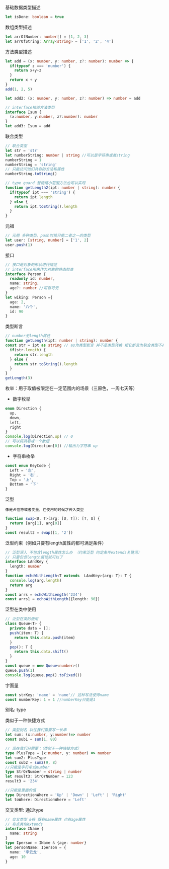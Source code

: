 基础数据类型描述

```typescript
let isDone: boolean = true
```

数组类型描述

```typescript
let arrOfNumber: number[] = [1, 2, 3]
let arrOfString: Array<string> = ['1', '2', '4']
```

方法类型描述

```typescript
let add = (x: number, y: number, z?: number): number => {
  if(typeof z === 'number') {
    return x+y+z
  }
  return x + y
}
add(1, 2, 5)

let add2: (x: number, y: number, z?: number) => number = add

// interface描述方法类型
interface Isum {
  (x:number, y:number, z?:number): number
}
let add3: Isum = add
```

联合类型

```typescript
// 联合类型
let str = 'str'
let numberString: number | string //可以是字符串或者string
numberString = 1
numberString = 'string'
// 只能访问他们共有的方法和属性
numberString.toString()

// type guard 智能缩小范围方法也可以实现
function getLength2(ipt: number | string): number {
  if(typeof ipt === 'string') {
    return ipt.length
  } else {
    return ipt.toString().length
  }
}
```

元祖

```typescript
// 元祖 多种类型，push时候只能二者之一的类型
let user: [string, number] = ['1', 2]
user.push(1)
```

接口

<!--接口是对象的形状进行描述-->

<!--interface用来作为对象的静态检查-->

```typescript
// 接口是对象的形状进行描述
// interface用来作为对象的静态检查
interface Person {
  readonly id: number,
  name: string,
  age?: number //可有可无
}
let wiking: Person ={
  age: 2,
  name: '八个',
  id: 90
}
```

类型断言<!--（我更了解字段类型情况）-->

```typescript
// number无length属性
function getLength(ipt: number | string): number {
const str = ipt as string // as为类型断言 并不是类型转换 把它断言为联合类型不存在的类型是会出错的
  if(str.length) {
    return str.length
  } else {
    return str.toString().length
  }
}
getLength(3)
```

枚举：用于取值被限定在一定范围内的场景（三原色，一周七天等）

<!--注意：const可提升枚举效率 但仅能用于常量枚举（计算枚举等不行）-->

- 数字枚举

```typescript
enum Direction {
  up,
  down,
  left,
  right
}
console.log(Direction.up) // 0
// 可以将其看成一个数组
console.log(Direction[0]) //输出为字符串 up
```

- 字符串枚举

```typescript
const enum KeyCode {
  Left = '左',
  Right = '右',
  Top = '上',
  Bottom = '下'
}
```

泛型

<!--像是：用的时候传入特定类型的容器，用来约束和灵活参数的类型，不是死板的特定类型-->

`像是占位符或者变量，在使用的时候才传入类型`

```typescript
function swap<U, T>(arg: [U, T]): [T, U] {
  return [arg[1], arg[0]]
}
const result2 = swap([1, '2'])
```

泛型约束（例如只要有length属性的都可满足条件）

```typescript
// 泛型深入 不包含length属性怎么办 （约束泛型 约定条件extends关键词）
// 只要包含length属性就可以了
interface LAndKey {
  length: number
}
function echoWithLength<T extends  LAndKey>(arg: T): T {
  console.log(arg.length)
  return arg
}
const arrs = echoWithLength('234')
const arrs1 = echoWithLength({length: 90})
```

泛型在类中使用

```typescript
// 泛型在类的使用
class Queue<T> {
  private data = [];
  push(item: T) {
    return this.data.push(item)
  }
  pop(): T {
    return this.data.shift()
  }
}
const queue = new Queue<number>()
queue.push(1)
console.log(queue.pop().toFixed())
```

字面量

```typescript
const strKey: 'name' = 'name'// 这种写法使得name
const numberKey: 1 = 1 //numberKey只能是1
```

别名: type

类似于一种快捷方式

```typescript
// 类型别名 以往我们需要写一长串
let sum: (x:number, y:number)=> number
const sub1 = sum(1, 80)

// 现在我们只需要：（类似于一种快捷方式）
type PlusType = (x:number, y: number) => number
let sum2: PlusType
const sub2 = sum2(9, 8)
//只能是字符串或number
type StrOrNumber = string | number
let result3: StrOrNumber = 123
result3 = '234'

//只能是里面的值
type DirectionWhere = 'Up' | 'Down' | 'Left' | 'Right'
let toWhere: DirectionWhere = 'Left'

```

交叉类型: 通过type

```typescript
// 交叉类型 &符 既有name属性 也有age属性
// 有点类似extends
interface IName {
  name: string
}
type Iperson = IName & {age: number}
let personName: Iperson = {
  name: '李云龙',
  age: 10
}
```


